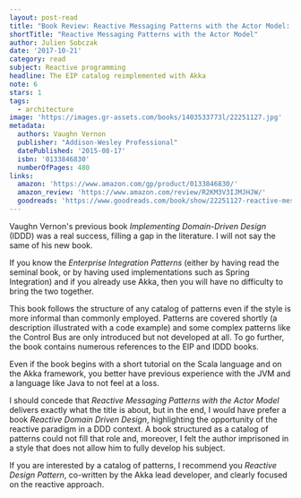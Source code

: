 ```yaml
---
layout: post-read
title: "Book Review: Reactive Messaging Patterns with the Actor Model: Applications and Integration in Scala and Akka"
shortTitle: "Reactive Messaging Patterns with the Actor Model"
author: Julien Sobczak
date: '2017-10-21'
category: read
subject: Reactive programming
headline: The EIP catalog reimplemented with Akka
note: 6
stars: 1
tags:
  - architecture
image: 'https://images.gr-assets.com/books/1403533773l/22251127.jpg'
metadata:
  authors: Vaughn Vernon
  publisher: "Addison-Wesley Professional"
  datePublished: '2015-08-17'
  isbn: '0133846830'
  numberOfPages: 480
links:
  amazon: 'https://www.amazon.com/gp/product/0133846830/'
  amazon_review: 'https://www.amazon.com/review/R2KM3V3IJMJHJW/'
  goodreads: 'https://www.goodreads.com/book/show/22251127-reactive-messaging-patterns-with-the-actor-model'
---
```


Vaughn Vernon's previous book *Implementing Domain-Driven Design* (IDDD) was a real success, filling a gap in the literature. I will not say the same of his new book.

If you know the *Enterprise Integration Patterns* (either by having read the seminal book, or by having used implementations such as Spring Integration) and if you already use Akka, then you will have no difficulty to bring the two together.

This book follows the structure of any catalog of patterns even if the style is more informal than commonly employed. Patterns are covered shortly (a description illustrated with a code example) and some complex patterns like the Control Bus are only introduced but not developed at all. To go further, the book contains numerous references to the EIP and IDDD books.

Even if the book begins with a short tutorial on the Scala language and on the Akka framework, you better have previous experience with the JVM and a language like Java to not feel at a loss.

I should concede that *Reactive Messaging Patterns with the Actor Model* delivers exactly what the title is about, but in the end, I would have prefer a book *Reactive Domain Driven Design*, highlighting the opportunity of the reactive paradigm in a DDD context. A book structured as a catalog of patterns could not fill that role and, moreover, I felt the author imprisoned in a style that does not allow him to fully develop his subject.

If you are interested by a catalog of patterns, I recommend you *Reactive Design Pattern*, co-written by the Akka lead developer, and clearly focused on the reactive approach.
